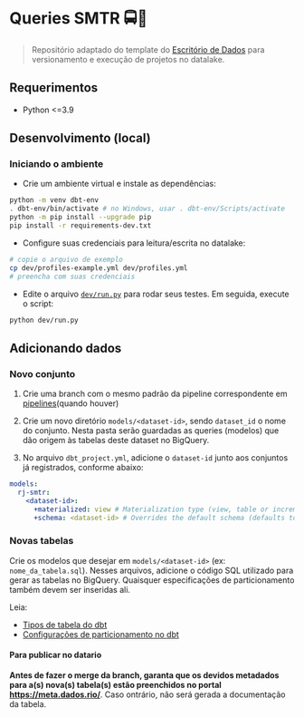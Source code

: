 # Queries SMTR 🚍🔎

> Repositório adaptado do template do [Escritório de
> Dados](https://github.com/prefeitura-rio/queries) para versionamento e
> execução de projetos no datalake.

## Requerimentos

* Python <=3.9

## Desenvolvimento (local)

### Iniciando o ambiente

* Crie um ambiente virtual e instale as dependências:

```bash
python -m venv dbt-env
. dbt-env/bin/activate # no Windows, usar . dbt-env/Scripts/activate
python -m pip install --upgrade pip 
pip install -r requirements-dev.txt
```

* Configure suas credenciais para leitura/escrita no datalake:

```bash
# copie o arquivo de exemplo
cp dev/profiles-example.yml dev/profiles.yml
# preencha com suas credenciais
```

* Edite o arquivo [`dev/run.py`](dev/run.py) para rodar seus testes. Em
  seguida, execute o script:

```bash
python dev/run.py
```

## Adicionando dados

### Novo conjunto

1. Crie uma branch com o mesmo padrão da pipeline correspondente em
   [pipelines](https://github.com/prefeitura/pipelines)(quando houver)

2. Crie um novo diretório `models/<dataset-id>`, sendo `dataset_id` o
   nome do conjunto. Nesta pasta serão guardadas as queries (modelos) que dão
   origem às tabelas deste dataset no BigQuery.

3. No arquivo `dbt_project.yml`, adicione o `dataset-id` junto aos
   conjuntos já registrados, conforme abaixo:

```yaml
models:
  rj-smtr:
    <dataset-id>:
      +materialized: view # Materialization type (view, table or incremental)
      +schema: <dataset-id> # Overrides the default schema (defaults to what is set on profiles.yml)
```

### Novas tabelas

Crie os modelos que desejar em `models/<dataset-id>` (ex:
`nome_da_tabela.sql`). Nesses arquivos, adicione o código SQL utilizado
para gerar as tabelas no BigQuery. Quaisquer especificações de particionamento
também devem ser inseridas ali.

Leia:

* [Tipos de tabela do dbt](https://docs.getdbt.com/docs/build/materializations)
* [Configurações de particionamento no dbt](https://docs.getdbt.com/reference/resource-configs/bigquery-configs)

#### Para publicar no datario

**Antes de fazer o merge da branch, garanta que os devidos metadados
para a(s) nova(s) tabela(s) estão preenchidos no portal
<https://meta.dados.rio/>**. Caso ontrário, não será gerada a documentação
da tabela.
